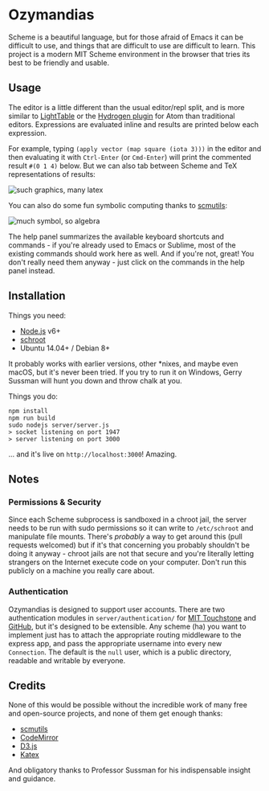 # Ozymandias
Scheme is a beautiful language, but for those afraid of Emacs it can be difficult to use, and things that are difficult to use are difficult to learn.
This project is a modern MIT Scheme environment in the browser that tries its best to be friendly and usable.

## Usage
The editor is a little different than the usual editor/repl split, and is more similar to [LightTable](http://lighttable.com/) or the [Hydrogen plugin](https://atom.io/packages/hydrogen) for Atom than traditional editors. Expressions are evaluated inline and results are printed below each expression.

For example, typing `(apply vector (map square (iota 3)))` in the editor and then evaluating it with `Ctrl-Enter` (or `Cmd-Enter`) will print the commented result `#(0 1 4)` below. But we can also tab between Scheme and TeX representations of results:

![such graphics, many latex](http://joelgustafson.com/projects/ozymandias/lambda.gif)

You can also do some fun symbolic computing thanks to [scmutils](https://groups.csail.mit.edu/mac/users/gjs/6946/refman.txt):

![much symbol, so algebra](http://joelgustafson.com/projects/ozymandias/lambda2.gif)

The help panel summarizes the available keyboard shortcuts and commands - if you're already used to Emacs or Sublime, most of the existing commands should work here as well. And if you're not, great! You don't really need them anyway - just click on the commands in the help panel instead.

## Installation
Things you need:

- [Node.js](https://nodejs.org/en/) v6+
- [schroot](https://wiki.debian.org/Schroot)
- Ubuntu 14.04+ / Debian 8+

It probably works with earlier versions, other \*nixes, and maybe even macOS, but it's never been tried.
If you try to run it on Windows, Gerry Sussman will hunt you down and throw chalk at you.

Things you do:

```
npm install
npm run build
sudo nodejs server/server.js
> socket listening on port 1947
> server listening on port 3000
```

... and it's live on `http://localhost:3000`! Amazing. 

## Notes

### Permissions & Security
Since each Scheme subprocess is sandboxed in a chroot jail, the server needs to be run with sudo permissions so it can write to `/etc/schroot` and manipulate file mounts. There's *probably* a way to get around this (pull requests welcomed) but if it's that concerning you probably shouldn't be doing it anyway - chroot jails are not that secure and you're literally letting strangers on the Internet execute code on your computer. Don't run this publicly on a machine you really care about.

### Authentication
Ozymandias is designed to support user accounts. There are two authentication modules in `server/authentication/` for [MIT Touchstone](https://ist.mit.edu/touchstone) and [GitHub](https://developer.github.com/v3/), but it's designed to be extensible. Any scheme (ha) you want to implement just has to attach the appropriate routing middleware to the express app, and pass the appropriate username into every new `Connection`. The default is the `null` user, which is a public directory, readable and writable by everyone.

## Credits

None of this would be possible without the incredible work of many free and open-source projects, and none of them get enough thanks:

- [scmutils](https://groups.csail.mit.edu/mac/users/gjs/6946/)
- [CodeMirror](https://github.com/codemirror/CodeMirror)
- [D3.js](https://github.com/d3/d3)
- [Katex](https://github.com/Khan/KaTeX)

And obligatory thanks to Professor Sussman for his indispensable insight and guidance.
